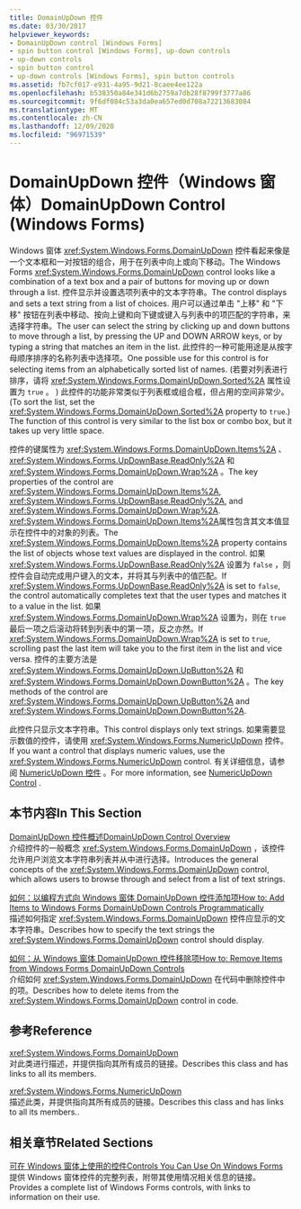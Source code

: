 ```yaml
---
title: DomainUpDown 控件
ms.date: 03/30/2017
helpviewer_keywords:
- DomainUpDown control [Windows Forms]
- spin button control [Windows Forms], up-down controls
- up-down controls
- spin button control
- up-down controls [Windows Forms], spin button controls
ms.assetid: fb7cf017-e931-4a95-9d21-8caee4ee122a
ms.openlocfilehash: b538350a84e341d6b2759a7db28f8799f3777a86
ms.sourcegitcommit: 9f6df084c53a3da0ea657ed0d708a72213683084
ms.translationtype: MT
ms.contentlocale: zh-CN
ms.lasthandoff: 12/09/2020
ms.locfileid: "96971539"
---
```

# <a name="domainupdown-control-windows-forms"></a><span data-ttu-id="ab69d-102">DomainUpDown 控件（Windows 窗体）</span><span class="sxs-lookup"><span data-stu-id="ab69d-102">DomainUpDown Control (Windows Forms)</span></span>
<span data-ttu-id="ab69d-103">Windows 窗体 <xref:System.Windows.Forms.DomainUpDown> 控件看起来像是一个文本框和一对按钮的组合，用于在列表中向上或向下移动。</span><span class="sxs-lookup"><span data-stu-id="ab69d-103">The Windows Forms <xref:System.Windows.Forms.DomainUpDown> control looks like a combination of a text box and a pair of buttons for moving up or down through a list.</span></span> <span data-ttu-id="ab69d-104">控件显示并设置选项列表中的文本字符串。</span><span class="sxs-lookup"><span data-stu-id="ab69d-104">The control displays and sets a text string from a list of choices.</span></span> <span data-ttu-id="ab69d-105">用户可以通过单击 "上移" 和 "下移" 按钮在列表中移动、按向上键和向下键或键入与列表中的项匹配的字符串，来选择字符串。</span><span class="sxs-lookup"><span data-stu-id="ab69d-105">The user can select the string by clicking up and down buttons to move through a list, by pressing the UP and DOWN ARROW keys, or by typing a string that matches an item in the list.</span></span> <span data-ttu-id="ab69d-106">此控件的一种可能用途是从按字母顺序排序的名称列表中选择项。</span><span class="sxs-lookup"><span data-stu-id="ab69d-106">One possible use for this control is for selecting items from an alphabetically sorted list of names.</span></span> <span data-ttu-id="ab69d-107"> (若要对列表进行排序，请将 <xref:System.Windows.Forms.DomainUpDown.Sorted%2A> 属性设置为 `true` 。 ) 此控件的功能非常类似于列表框或组合框，但占用的空间非常少。</span><span class="sxs-lookup"><span data-stu-id="ab69d-107">(To sort the list, set the <xref:System.Windows.Forms.DomainUpDown.Sorted%2A> property to `true`.) The function of this control is very similar to the list box or combo box, but it takes up very little space.</span></span>  
  
 <span data-ttu-id="ab69d-108">控件的键属性为 <xref:System.Windows.Forms.DomainUpDown.Items%2A> 、 <xref:System.Windows.Forms.UpDownBase.ReadOnly%2A> 和 <xref:System.Windows.Forms.DomainUpDown.Wrap%2A> 。</span><span class="sxs-lookup"><span data-stu-id="ab69d-108">The key properties of the control are <xref:System.Windows.Forms.DomainUpDown.Items%2A>, <xref:System.Windows.Forms.UpDownBase.ReadOnly%2A>, and <xref:System.Windows.Forms.DomainUpDown.Wrap%2A>.</span></span> <span data-ttu-id="ab69d-109"><xref:System.Windows.Forms.DomainUpDown.Items%2A>属性包含其文本值显示在控件中的对象的列表。</span><span class="sxs-lookup"><span data-stu-id="ab69d-109">The <xref:System.Windows.Forms.DomainUpDown.Items%2A> property contains the list of objects whose text values are displayed in the control.</span></span> <span data-ttu-id="ab69d-110">如果 <xref:System.Windows.Forms.UpDownBase.ReadOnly%2A> 设置为 `false` ，则控件会自动完成用户键入的文本，并将其与列表中的值匹配。</span><span class="sxs-lookup"><span data-stu-id="ab69d-110">If <xref:System.Windows.Forms.UpDownBase.ReadOnly%2A> is set to `false`, the control automatically completes text that the user types and matches it to a value in the list.</span></span> <span data-ttu-id="ab69d-111">如果 <xref:System.Windows.Forms.DomainUpDown.Wrap%2A> 设置为，则在 `true` 最后一项之后滚动将转到列表中的第一项，反之亦然。</span><span class="sxs-lookup"><span data-stu-id="ab69d-111">If <xref:System.Windows.Forms.DomainUpDown.Wrap%2A> is set to `true`, scrolling past the last item will take you to the first item in the list and vice versa.</span></span> <span data-ttu-id="ab69d-112">控件的主要方法是 <xref:System.Windows.Forms.DomainUpDown.UpButton%2A> 和 <xref:System.Windows.Forms.DomainUpDown.DownButton%2A> 。</span><span class="sxs-lookup"><span data-stu-id="ab69d-112">The key methods of the control are <xref:System.Windows.Forms.DomainUpDown.UpButton%2A> and <xref:System.Windows.Forms.DomainUpDown.DownButton%2A>.</span></span>  
  
 <span data-ttu-id="ab69d-113">此控件只显示文本字符串。</span><span class="sxs-lookup"><span data-stu-id="ab69d-113">This control displays only text strings.</span></span> <span data-ttu-id="ab69d-114">如果需要显示数值的控件，请使用 <xref:System.Windows.Forms.NumericUpDown> 控件。</span><span class="sxs-lookup"><span data-stu-id="ab69d-114">If you want a control that displays numeric values, use the <xref:System.Windows.Forms.NumericUpDown> control.</span></span> <span data-ttu-id="ab69d-115">有关详细信息，请参阅 [NumericUpDown 控件](numericupdown-control-windows-forms.md) 。</span><span class="sxs-lookup"><span data-stu-id="ab69d-115">For more information, see [NumericUpDown Control](numericupdown-control-windows-forms.md) .</span></span>  
  
## <a name="in-this-section"></a><span data-ttu-id="ab69d-116">本节内容</span><span class="sxs-lookup"><span data-stu-id="ab69d-116">In This Section</span></span>  
 [<span data-ttu-id="ab69d-117">DomainUpDown 控件概述</span><span class="sxs-lookup"><span data-stu-id="ab69d-117">DomainUpDown Control Overview</span></span>](domainupdown-control-overview-windows-forms.md)  
 <span data-ttu-id="ab69d-118">介绍控件的一般概念 <xref:System.Windows.Forms.DomainUpDown> ，该控件允许用户浏览文本字符串列表并从中进行选择。</span><span class="sxs-lookup"><span data-stu-id="ab69d-118">Introduces the general concepts of the <xref:System.Windows.Forms.DomainUpDown> control, which allows users to browse through and select from a list of text strings.</span></span>  
  
 [<span data-ttu-id="ab69d-119">如何：以编程方式向 Windows 窗体 DomainUpDown 控件添加项</span><span class="sxs-lookup"><span data-stu-id="ab69d-119">How to: Add Items to Windows Forms DomainUpDown Controls Programmatically</span></span>](how-to-add-items-to-windows-forms-domainupdown-controls-programmatically.md)  
 <span data-ttu-id="ab69d-120">描述如何指定 <xref:System.Windows.Forms.DomainUpDown> 控件应显示的文本字符串。</span><span class="sxs-lookup"><span data-stu-id="ab69d-120">Describes how to specify the text strings the <xref:System.Windows.Forms.DomainUpDown> control should display.</span></span>  
  
 [<span data-ttu-id="ab69d-121">如何：从 Windows 窗体 DomainUpDown 控件移除项</span><span class="sxs-lookup"><span data-stu-id="ab69d-121">How to: Remove Items from Windows Forms DomainUpDown Controls</span></span>](how-to-remove-items-from-windows-forms-domainupdown-controls.md)  
 <span data-ttu-id="ab69d-122">介绍如何 <xref:System.Windows.Forms.DomainUpDown> 在代码中删除控件中的项。</span><span class="sxs-lookup"><span data-stu-id="ab69d-122">Describes how to delete items from the <xref:System.Windows.Forms.DomainUpDown> control in code.</span></span>  
  
## <a name="reference"></a><span data-ttu-id="ab69d-123">参考</span><span class="sxs-lookup"><span data-stu-id="ab69d-123">Reference</span></span>  
 <xref:System.Windows.Forms.DomainUpDown>  
 <span data-ttu-id="ab69d-124">对此类进行描述，并提供指向其所有成员的链接。</span><span class="sxs-lookup"><span data-stu-id="ab69d-124">Describes this class and has links to all its members.</span></span>  
  
 <xref:System.Windows.Forms.NumericUpDown>  
 <span data-ttu-id="ab69d-125">描述此类，并提供指向其所有成员的链接。</span><span class="sxs-lookup"><span data-stu-id="ab69d-125">Describes this class and has links to all its members..</span></span>  
  
## <a name="related-sections"></a><span data-ttu-id="ab69d-126">相关章节</span><span class="sxs-lookup"><span data-stu-id="ab69d-126">Related Sections</span></span>  
 [<span data-ttu-id="ab69d-127">可在 Windows 窗体上使用的控件</span><span class="sxs-lookup"><span data-stu-id="ab69d-127">Controls You Can Use On Windows Forms</span></span>](controls-to-use-on-windows-forms.md)  
 <span data-ttu-id="ab69d-128">提供 Windows 窗体控件的完整列表，附带其使用情况相关信息的链接。</span><span class="sxs-lookup"><span data-stu-id="ab69d-128">Provides a complete list of Windows Forms controls, with links to information on their use.</span></span>
